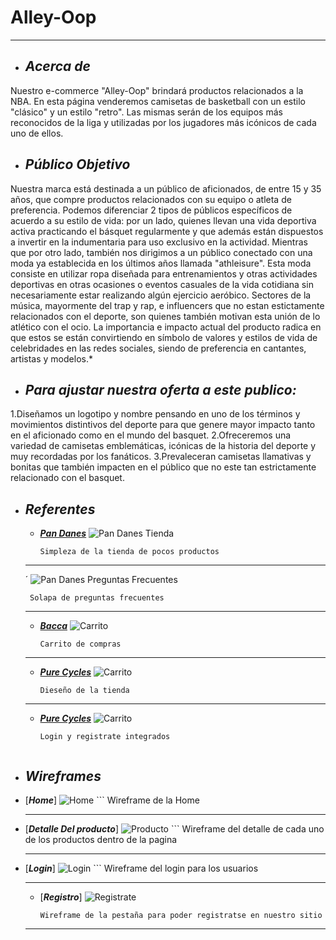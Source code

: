 # Alley-Oop
___

+ ## ___Acerca de___
    
Nuestro e-commerce "Alley-Oop" brindará productos relacionados a la NBA. En esta página venderemos camisetas de basketball con un estilo "clásico" y un estilo "retro". Las mismas serán de los equipos más reconocidos de la liga y utilizadas por los jugadores más icónicos de cada uno de ellos.

+ ## ___Público Objetivo___
Nuestra marca está destinada a un público de aficionados, de entre 15 y 35 años, que compre productos relacionados con su equipo o atleta de preferencia. Podemos diferenciar 2 tipos de públicos específicos de acuerdo a su estilo de vida: por un lado, quienes llevan una vida deportiva activa practicando el básquet regularmente y que además están dispuestos a invertir en la indumentaria para uso exclusivo en la actividad. Mientras que por otro lado, también nos dirigimos a un público conectado con una moda ya establecida en los últimos años llamada "athleisure". Esta moda consiste en utilizar ropa diseñada para entrenamientos y otras actividades deportivas en otras ocasiones o eventos casuales de la vida cotidiana sin necesariamente estar realizando algún ejercicio aeróbico. Sectores de la música, mayormente del trap y rap, e influencers que no estan estictamente relacionados con el deporte, son quienes también motivan esta unión de lo atlético con el ocio. La importancia e impacto actual del producto radica en que estos se están convirtiendo en símbolo de valores y estilos de vida de celebridades en las redes sociales, siendo de preferencia en cantantes, artistas y modelos.*

+ ## ___Para ajustar nuestra oferta a este publico:___

1.Diseñamos un logotipo y nombre pensando en uno de los términos y movimientos distintivos del deporte para que genere mayor impacto tanto en el aficionado como en el mundo del basquet.
2.Ofreceremos una variedad de camisetas emblemáticas, icónicas de la historia del deporte y muy recordadas por los fanáticos.
3.Prevaleceran camisetas llamativas y bonitas que también impacten en el público que no este tan estrictamente relacionado con el basquet.



+ ## ___Referentes___
    - [___Pan Danes___](https://www.pandanes.com.ar/)
        ![Pan Danes Tienda](/Capturas/Tienda_3.jpg)
        ```
       Simpleza de la tienda de pocos productos
    ___
  ´
        ![Pan Danes Preguntas Frecuentes](/Capturas/Tienda_4.jpg)
        
       Solapa de preguntas frecuentes
    ___

    - [___Bacca___](https://bacca.online/)
        ![Carrito](/Capturas/carrito.jpeg)
        ```
        Carrito de compras 
    ___  
    - [___Pure Cycles___](https://www.purecycles.com/collections/bicycles)
        ![Carrito](/Capturas/tienda.jpeg)
        ```
        Dieseño de la tienda 

    ___  
     - [___Pure Cycles___](https://www.stockcenter.com.ar/login)
        ![Carrito](/Capturas/log_in_registrate.jpeg)
        ```
        Login y registrate integrados 


+ ## ___Wireframes___ 

- [___Home___]
        ![Home](/Wireframes/Home.jpeg)
        ```
       Wireframe de la Home
    ___
- [___Detalle Del producto___]
        ![Producto](/Wireframes/Producto.jpg)
        ```
       Wireframe del detalle de cada uno de los productos dentro de la pagina
    ___
- [___Login___]
        ![Login](/Wireframes/Login.jpg)
        ```
       Wireframe del login para los usuarios
    ___
    - [___Registro___]
        ![Registrate](/Wireframes/registro.jpg)
        ```
       Wireframe de la pestaña para poder registratse en nuestro sitio
    ___
